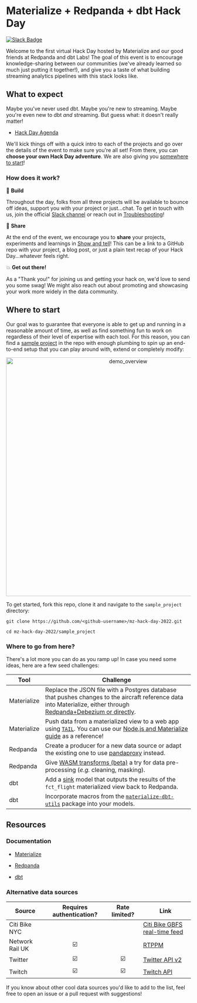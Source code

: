 # Materialize + Redpanda + dbt Hack Day

[![Slack Badge](https://img.shields.io/badge/Slack-%23hack--day?style=flat&logo=slack&link=https://materializecommunity.slack.com/archives/C031905K62Y)](https://materializecommunity.slack.com/archives/C031905K62Y)

Welcome to the first virtual Hack Day hosted by Materialize and our good friends at Redpanda and dbt Labs! The goal of this event is to encourage knowledge-sharing between our communities (we've already learned so much just putting it together!), and give you a taste of what building streaming analytics pipelines with this stack looks like.

## What to expect

Maybe you've never used dbt. Maybe you're new to streaming. Maybe you're even new to dbt _and_ streaming. But guess what: it doesn't really matter!

* [Hack Day Agenda](https://materialize.com/resources/materialize-dbt-redpanda-virtual-hack-day/)

We'll kick things off with a quick intro to each of the projects and go over the details of the event to make sure you're all set! From there, you can **choose your own Hack Day adventure**. We are also giving you [somewhere to start](#where-to-start)!

### How does it work?

:space_invader: **Build**

Throughout the day, folks from all three projects will be available to bounce off ideas, support you with your project or just...chat. To get in touch with us, join the official [Slack channel](https://materializecommunity.slack.com/archives/C031905K62Y) or reach out in [Troubleshooting](https://github.com/MaterializeInc/mz-hack-day-2022/discussions/categories/troubleshooting)!

:palms_up_together: **Share**

At the end of the event, we encourage you to **share** your projects, experiments and learnings in [Show and tell](https://github.com/MaterializeInc/mz-hack-day-2022/discussions/categories/show-and-tell)! This can be a link to a GitHub repo with your project, a blog post, or just a plain text recap of your Hack Day...whatever feels right.

:boom: **Get out there!**

As a "Thank you!" for joining us and getting your hack on, we'd love to send you some swag! We might also reach out about promoting and showcasing your work more widely in the data community.

## Where to start

Our goal was to guarantee that everyone is able to get up and running in a reasonable amount of time, as well as find something fun to work on regardless of their level of expertise with each tool. For this reason, you can find a [sample project](/sample_project/README.md) in the repo with enough plumbing to spin up an end-to-end setup that you can play around with, extend or completely modify:

<p align="center">
<img width="650" alt="demo_overview" src="https://user-images.githubusercontent.com/23521087/151333471-98ad518d-5ac5-444e-b065-83e3aaa42748.png">
</p>

To get started, fork this repo, clone it and navigate to the `sample_project` directory:

```
git clone https://github.com/<github-username>/mz-hack-day-2022.git

cd mz-hack-day-2022/sample_project
```

### Where to go from here?

There's a lot more you can do as you ramp up! In case you need some ideas, here are a few seed challenges:

| **Tool**       | **Challenge**            |
| -------------- | ------------------------ |
| Materialize    | Replace the JSON file with a Postgres database that pushes changes to the aircraft reference data into Materialize, either through [Redpanda+Debezium or directly](https://materialize.com/docs/guides/cdc-postgres/).                       |
| Materialize    | Push data from a materialized view to a web app using [`TAIL`](https://materialize.com/docs/sql/tail/). You can use our [Node.js and Materialize guide](https://materialize.com/docs/guides/node-js/) as a reference! |
| Redpanda       | Create a producer for a new data source or adapt the existing one to use [pandaproxy](https://redpanda.com/blog/pandaproxy/) instead. |
| Redpanda       | Give [WASM transforms (beta)](https://redpanda.com/blog/data-transformation-engine-with-wasm-runtime/) a try for data pre-processing (_e.g._ cleaning, masking). |
| dbt            | Add a [sink](https://materialize.com/docs/sql/create-sink/) model that outputs the results of the `fct_flight` materialized view back to Redpanda. |
| dbt            | Incorporate macros from the [`materialize-dbt-utils`](https://hub.getdbt.com/materializeinc/materialize_dbt_utils/latest/) package into your models.                  |

## Resources

### Documentation

* [Materialize](https://materialize.com/docs/)

* [Redpanda](https://docs.redpanda.com/)

* [dbt](https://docs.getdbt.com/docs/introduction)

### Alternative data sources

| **Source**       | **Requires authentication?** | **Rate limited?** | **Link**          |
| ---------------- | :--------------------------: | :---------------: | ----------------- |
| Citi Bike NYC    |                              |                   | [Citi Bike GBFS real-time feed](http://gbfs.citibikenyc.com/gbfs/gbfs.json) |
| Network Rail UK  | :ballot_box_with_check:      |                   | [RTPPM](https://www.networkrail.co.uk/who-we-are/transparency-and-ethics/transparency/open-data-feeds/)
| Twitter          | :ballot_box_with_check:      | :ballot_box_with_check: | [Twitter API v2](https://developer.twitter.com/en/docs/twitter-api) |
| Twitch           | :ballot_box_with_check:      | :ballot_box_with_check: | [Twitch API](https://dev.twitch.tv/docs/api/) |

If you know about other cool data sources you'd like to add to the list, feel free to open an issue or a pull request with suggestions!
